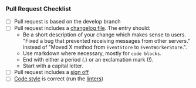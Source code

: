 ### Pull Request Checklist

<!-- Please read https://matrix-org.github.io/synapse/latest/development/contributing_guide.html before submitting your pull request -->

* [ ] Pull request is based on the develop branch
* [ ] Pull request includes a [changelog file](https://matrix-org.github.io/synapse/latest/development/contributing_guide.html#changelog). The entry should:
  - Be a short description of your change which makes sense to users. "Fixed a bug that prevented receiving messages from other servers." instead of "Moved X method from `EventStore` to `EventWorkerStore`.".
  - Use markdown where necessary, mostly for `code blocks`.
  - End with either a period (.) or an exclamation mark (!).
  - Start with a capital letter.
* [ ] Pull request includes a [sign off](https://matrix-org.github.io/synapse/latest/development/contributing_guide.html#sign-off)
* [ ] [Code style](https://matrix-org.github.io/synapse/latest/code_style.html) is correct
  (run the [linters](https://matrix-org.github.io/synapse/latest/development/contributing_guide.html#run-the-linters))
